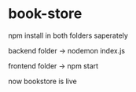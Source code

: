 # book-store

npm install in both folders saperately

backend folder
-> nodemon index.js

frontend folder
-> npm start

now bookstore is live
